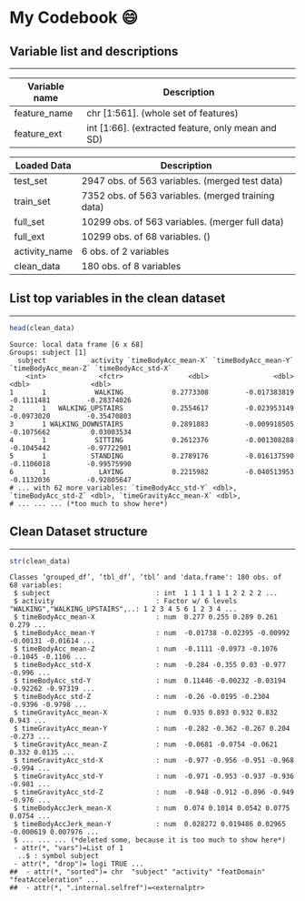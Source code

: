 My Codebook :smile:
========


## Variable list and descriptions
------------------------------

Variable name   | Description
----------------|------------
feature_name    | chr [1:561]. (whole set of features)
feature_ext     | int [1:66]. (extracted feature, only mean and SD)

Loaded Data     | Description
----------------|------------
test_set        | 2947 obs. of 563 variables. (merged test data)
train_set       | 7352 obs. of 563 variables. (merged training data)
full_set        | 10299 obs. of 563 variables. (merger full data)
full_ext        | 10299 obs. of 68 variables. ()
activity_name   | 6 obs. of 2 variables
clean_data      | 180 obs. of 8 variables



## List top variables in the clean dataset
----------------------------------------

```r
head(clean_data)
```

```
Source: local data frame [6 x 68]
Groups: subject [1]
  subject           activity `timeBodyAcc_mean-X` `timeBodyAcc_mean-Y` `timeBodyAcc_mean-Z` `timeBodyAcc_std-X`
    <int>             <fctr>                <dbl>                <dbl>                <dbl>               <dbl>
1       1            WALKING            0.2773308         -0.017383819           -0.1111481         -0.28374026
2       1   WALKING_UPSTAIRS            0.2554617         -0.023953149           -0.0973020         -0.35470803
3       1 WALKING_DOWNSTAIRS            0.2891883         -0.009918505           -0.1075662          0.03003534
4       1            SITTING            0.2612376         -0.001308288           -0.1045442         -0.97722901
5       1           STANDING            0.2789176         -0.016137590           -0.1106018         -0.99575990
6       1             LAYING            0.2215982         -0.040513953           -0.1132036         -0.92805647
# ... with 62 more variables: `timeBodyAcc_std-Y` <dbl>, `timeBodyAcc_std-Z` <dbl>, `timeGravityAcc_mean-X` <dbl>,
# ... ... ... (*too much to show here*)
```

## Clean Dataset structure
-----------------

```r
str(clean_data)
```

```
Classes ‘grouped_df’, ‘tbl_df’, ‘tbl’ and 'data.frame':	180 obs. of  68 variables:
 $ subject                          : int  1 1 1 1 1 1 2 2 2 2 ...
 $ activity                         : Factor w/ 6 levels "WALKING","WALKING_UPSTAIRS",..: 1 2 3 4 5 6 1 2 3 4 ...
 $ timeBodyAcc_mean-X               : num  0.277 0.255 0.289 0.261 0.279 ...
 $ timeBodyAcc_mean-Y               : num  -0.01738 -0.02395 -0.00992 -0.00131 -0.01614 ...
 $ timeBodyAcc_mean-Z               : num  -0.1111 -0.0973 -0.1076 -0.1045 -0.1106 ...
 $ timeBodyAcc_std-X                : num  -0.284 -0.355 0.03 -0.977 -0.996 ...
 $ timeBodyAcc_std-Y                : num  0.11446 -0.00232 -0.03194 -0.92262 -0.97319 ...
 $ timeBodyAcc_std-Z                : num  -0.26 -0.0195 -0.2304 -0.9396 -0.9798 ...
 $ timeGravityAcc_mean-X            : num  0.935 0.893 0.932 0.832 0.943 ...
 $ timeGravityAcc_mean-Y            : num  -0.282 -0.362 -0.267 0.204 -0.273 ...
 $ timeGravityAcc_mean-Z            : num  -0.0681 -0.0754 -0.0621 0.332 0.0135 ...
 $ timeGravityAcc_std-X             : num  -0.977 -0.956 -0.951 -0.968 -0.994 ...
 $ timeGravityAcc_std-Y             : num  -0.971 -0.953 -0.937 -0.936 -0.981 ...
 $ timeGravityAcc_std-Z             : num  -0.948 -0.912 -0.896 -0.949 -0.976 ...
 $ timeBodyAccJerk_mean-X           : num  0.074 0.1014 0.0542 0.0775 0.0754 ...
 $ timeBodyAccJerk_mean-Y           : num  0.028272 0.019486 0.02965 -0.000619 0.007976 ...
 $ ... ... ... (*deleted some, because it is too much to show here*)
 - attr(*, "vars")=List of 1
  ..$ : symbol subject
 - attr(*, "drop")= logi TRUE ...
##  - attr(*, "sorted")= chr  "subject" "activity" "featDomain" "featAcceleration" ...
##  - attr(*, ".internal.selfref")=<externalptr>
```

